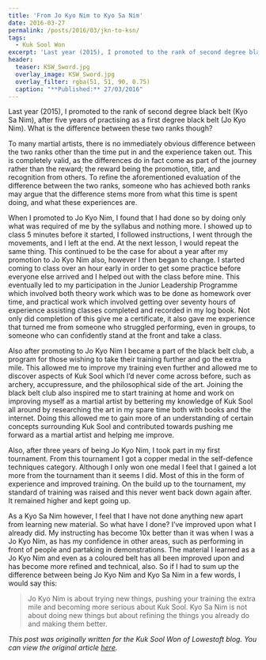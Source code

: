 ```yaml
---
title: 'From Jo Kyo Nim to Kyo Sa Nim'
date: 2016-03-27
permalink: /posts/2016/03/jkn-to-ksn/
tags:
  - Kuk Sool Won
excerpt: 'Last year (2015), I promoted to the rank of second degree black belt (Kyo Sa Nim), after five years of practising as a first degree black belt (Jo Kyo Nim). What is the difference between these two ranks though?'
header:
  teaser: KSW_Sword.jpg
  overlay_image: KSW_Sword.jpg
  overlay_filter: rgba(51, 51, 90, 0.75)
  caption: "**Published:** 27/03/2016"
---
```

Last year (2015), I promoted to the rank of second degree black belt (Kyo Sa Nim), after five years of practising as a first degree black belt (Jo Kyo Nim). What is the difference between these two ranks though?

To many martial artists, there is no immediately obvious difference between the two ranks other than the time put in and the experience taken out. This is completely valid, as the differences do in fact come as part of the journey rather than the reward; the reward being the promotion, title, and recognition from others. To refine the aforementioned evaluation of the difference between the two ranks, someone who has achieved both ranks may argue that the difference stems more from what this time is spent doing, and what these experiences are. 

When I promoted to Jo Kyo Nim, I found that I had done so by doing only what was required of me by the syllabus and nothing more. I showed up to class 5 minutes before it started, I followed instructions, I went through the movements, and I left at the end. At the next lesson, I would repeat the same thing. This continued to be the case for about a year after my promotion to Jo Kyo Nim also, however I then began to change. I started coming to class over an hour early in order to get some practice before everyone else arrived and I helped out with the class before mine. This eventually led to my participation in the Junior Leadership Programme which involved both theory work which was to be done as homework over time, and practical work which involved getting over seventy hours of experience assisting classes completed and recorded in my log book. Not only did completion of this give me a certificate, it also gave me experience that turned me from someone who struggled performing, even in groups, to someone who can confidently stand at the front and take a class.

Also after promoting to Jo Kyo Nim I became a part of the black belt club, a program for those wishing to take their training further and go the extra mile. This allowed me to improve my training even further and allowed me to discover aspects of Kuk Sool which I’d never come across before, such as archery, accupressure, and the philosophical side of the art. Joining the black belt club also inspired me to start training at home and work on improving myself as a martial artist by bettering my knowledge of Kuk Sool all around by researching the art in my spare time both with books and the internet. Doing this allowed me to gain more of an understanding of certain concepts surrounding Kuk Sool and contributed towards pushing me forward as a martial artist and helping me improve.

Also, after three years of being Jo Kyo Nim, I took part in my first tournament. From this tournament I got a copper medal in the self-defence techniques category. Although I only won one medal I feel that I gained a lot more from the tournament than it seems I did. Most of this in the form of experience and improved training. On the build up to the tournament, my standard of training was raised and this never went back down again after. It remained higher and kept going up.

As a Kyo Sa Nim however, I feel that I have not done anything new apart from learning new material. So what have I done? I’ve improved upon what I already did. My instructing has become 10x better than it was when I was a Jo Kyo Nim, as has my confidence in other areas, such as performing in front of people and partaking in demonstrations. The material I learned as a Jo Kyo Nim and even as a coloured belt has all been improved upon and has become more refined and technical, also. So if I had to sum up the difference between being Jo Kyo Nim and Kyo Sa Nim in a few words, I would say this:

> Jo Kyo Nim is about trying new things, pushing your training the extra mile and becoming more serious about Kuk Sool. Kyo Sa Nim is not about doing new things but about refining the things you already do and making them better.

*This post was originally written for the Kuk Sool Won of Lowestoft blog. You can view the original article [here](https://kuksoolwonlowestoft.co.uk/from-jo-kyo-nim-to-kyo-sa-nim/).*